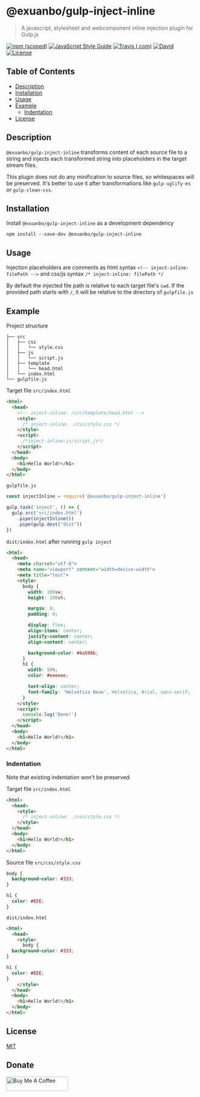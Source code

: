 # @exuanbo/gulp-inject-inline

> A javascript, stylesheet and webcomponent inline injection plugin for Gulp.js

[![npm (scoped)](https://img.shields.io/npm/v/@exuanbo/gulp-inject-inline.svg?style=flat-square)](https://www.npmjs.com/package/@exuanbo/gulp-inject-inline)
[![JavaScript Style Guide](https://img.shields.io/badge/code_style-standard-brightgreen.svg?style=flat-square)](https://standardjs.com)
[![Travis (.com)](https://img.shields.io/travis/com/exuanbo/gulp-inject-inline/master.svg?style=flat-square)](http://travis-ci.com/exuanbo/gulp-inject-inline)
[![David](https://img.shields.io/david/exuanbo/gulp-inject-inline.svg?style=flat-square)](https://david-dm.org/exuanbo/gulp-inject-inline)
[![License](https://img.shields.io/github/license/exuanbo/gulp-inject-inline.svg?style=flat-square)](https://github.com/exuanbo/gulp-inject-inline/blob/master/LICENSE)

## Table of Contents

- [Description](#description)
- [Installation](#installation)
- [Usage](#usage)
- [Example](#example)
  - [Indentation](#indentation)
- [License](#license)

## Description

`@exuanbo/gulp-inject-inline` transforms content of each source file to a string and injects each transformed string into placeholders in the target stream files.

This plugin does not do any minification to source files, so whitespaces will be preserved. It's better to use it after transformations like `gulp-uglify-es` or `gulp-clean-css`.

## Installation

Install `@exuanbo/gulp-inject-inline` as a development dependency

```shell
npm install --save-dev @exuanbo/gulp-inject-inline
```

## Usage

Injection placeholders are comments as html syntax `<!-- inject-inline: filePath -->` and css/js syntax `/* inject-inline: filePath */`

By default the injected file path is relative to each target file's `cwd`. If the provided path starts with `/`, it will be relative to the directory of `gulpfile.js`

## Example

Project structure

```shell
├── src
│   ├── css
│   │   └── style.css
│   ├── js
│   │   └── script.js
│   ├── template
│   │   └── head.html
│   └── index.html
└── gulpfile.js
```

Target file `src/index.html`

```html
<html>
  <head>
    <!-- inject-inline: /src/template/head.html -->
    <style>
      /* inject-inline: ./css/style.css */
    </style>
    <script>
      /*inject-inline:js/script.js*/
    </script>
  </head>
  <body>
    <h1>Hello World!</h1>
  </body>
</html>
```

`gulpfile.js`

```javascript
const injectInline = require('@exuanbo/gulp-inject-inline')

gulp.task('inject', () => {
  gulp.src('src/index.html')
    .pipe(injectInline())
    .pipe(gulp.dest("dist"))
})
```

`dist/index.html` after running `gulp inject`

```html
<html>
  <head>
    <meta charset="utf-8">
    <meta name="viewport" content="width=device-width">
    <meta title="test">
    <style>
      body {
        width: 100vw;
        height: 100vh;

        margin: 0;
        padding: 0;

        display: flex;
        align-items: center;
        justify-content: center;
        align-content: center;

        background-color: #4a596b;
      }
      h1 {
        width: 50%;
        color: #eeeeee;

        text-align: center;
        font-family: 'Helvetica Neue', Helvetica, Arial, sans-serif;
      }
    </style>
    <script>
      console.log('Done!')
    </script>
  </head>
  <body>
    <h1>Hello World!</h1>
  </body>
</html>
```

### Indentation

Note that existing indentation won't be preserved.

Target file `src/index.html`

```html
<html>
  <head>
    <style>
      /* inject-inline: ./css/style.css */
    </style>
  </head>
  <body>
    <h1>Hello World!</h1>
  </body>
</html>
```

Source file `src/css/style.css`

```css
body {
  background-color: #333;
}

h1 {
  color: #EEE;
}
```

`dist/index.html`

```html
<html>
  <head>
    <style>
      body {
  background-color: #333;
}

h1 {
  color: #EEE;
}
    </style>
  </head>
  <body>
    <h1>Hello World!</h1>
  </body>
</html>
```

## License

[MIT](https://github.com/exuanbo/gulp-inject-inline/blob/master/LICENSE)

## Donate

<a href="https://www.buymeacoffee.com/exuanbo" target="_blank"><img src="https://cdn.buymeacoffee.com/buttons/lato-orange.png" alt="Buy Me A Coffee" height="38.25px" width="162.75px"></a>
